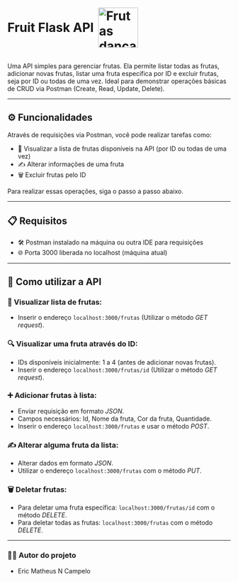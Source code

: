 <h1 style="display: inline-flex; align-items: center;">Fruit Flask API <img src="https://media.giphy.com/media/v1.Y2lkPTc5MGI3NjExenZxdmhmbGx3YXd4eDZkb2J2ejU3a3B0czBieHluY2d5bHI0NzkwbyZlcD12MV9zdGlja2Vyc19zZWFyY2gmY3Q9cw/EcgMJvuEGKsLQAJVqs/giphy.gif" alt="Frutas dançantes" style="width:90px; height:auto; margin-left:10px;"></h1> 

Uma API simples para gerenciar frutas. Ela permite listar todas as frutas, adicionar novas frutas, listar uma fruta específica por ID e excluir frutas, seja por ID ou todas de uma vez. Ideal para demonstrar operações básicas de CRUD via Postman (Create, Read, Update, Delete).  

***  

## ⚙️ Funcionalidades  
Através de requisições via Postman, você pode realizar tarefas como:  
- 👀 Visualizar a lista de frutas disponíveis na API (por ID ou todas de uma vez)  
- ✍️ Alterar informações de uma fruta  
- 🗑️ Excluir frutas pelo ID

Para realizar essas operações, siga o passo a passo abaixo.  

***  

## 📋 Requisitos  
* 🛠️ Postman instalado na máquina ou outra IDE para requisições  
* 🌐 Porta 3000 liberada no localhost (máquina atual)  

***  

## 🚀 Como utilizar a API  

### 👀 Visualizar lista de frutas:  
* Inserir o endereço ```localhost:3000/frutas``` (Utilizar o método *GET request*).  

### 🔍 Visualizar uma fruta através do ID:  
* IDs disponíveis inicialmente: 1 a 4 (antes de adicionar novas frutas).  
* Inserir o endereço ```localhost:3000/frutas/id``` (Utilizar o método *GET request*).  

### ➕ Adicionar frutas à lista:  
* Enviar requisição em formato *JSON*.  
* Campos necessários: Id, Nome da fruta, Cor da fruta, Quantidade.  
* Inserir o endereço ```localhost:3000/frutas``` e usar o método *POST*.  

### ✍️ Alterar alguma fruta da lista:  
* Alterar dados em formato *JSON*.  
* Utilizar o endereço ```localhost:3000/frutas``` com o método *PUT*.  

### 🗑️ Deletar frutas:  
* Para deletar uma fruta específica: ```localhost:3000/frutas/id``` com o método *DELETE*.  
* Para deletar todas as frutas: ```localhost:3000/frutas``` com o método *DELETE*.  

***  

### 👨‍💻 Autor do projeto  

* Eric Matheus N Campelo  
 

